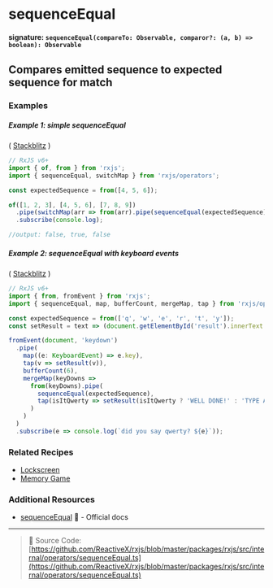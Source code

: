 # sequenceEqual

#### signature: `sequenceEqual(compareTo: Observable, comparor?: (a, b) => boolean): Observable`

## Compares emitted sequence to expected sequence for match



### Examples

##### Example 1: simple sequenceEqual

(
[Stackblitz](https://stackblitz.com/edit/rxjs-sequenceequal?file=index.ts&devtoolsheight=100)
)

```js
// RxJS v6+
import { of, from } from 'rxjs';
import { sequenceEqual, switchMap } from 'rxjs/operators';

const expectedSequence = from([4, 5, 6]);

of([1, 2, 3], [4, 5, 6], [7, 8, 9])
  .pipe(switchMap(arr => from(arr).pipe(sequenceEqual(expectedSequence))))
  .subscribe(console.log);

//output: false, true, false
```

##### Example 2: sequenceEqual with keyboard events

(
[Stackblitz](https://stackblitz.com/edit/rxjs-sequenceequal-buffercount?file=index.ts&devtoolsheight=50)
)

```js
// RxJS v6+
import { from, fromEvent } from 'rxjs';
import { sequenceEqual, map, bufferCount, mergeMap, tap } from 'rxjs/operators';

const expectedSequence = from(['q', 'w', 'e', 'r', 't', 'y']);
const setResult = text => (document.getElementById('result').innerText = text);

fromEvent(document, 'keydown')
  .pipe(
    map((e: KeyboardEvent) => e.key),
    tap(v => setResult(v)),
    bufferCount(6),
    mergeMap(keyDowns =>
      from(keyDowns).pipe(
        sequenceEqual(expectedSequence),
        tap(isItQwerty => setResult(isItQwerty ? 'WELL DONE!' : 'TYPE AGAIN!'))
      )
    )
  )
  .subscribe(e => console.log(`did you say qwerty? ${e}`));
```

### Related Recipes

- [Lockscreen](../../recipes/lockscreen.md)
- [Memory Game](../../recipes/memory-game.md)

### Additional Resources

- [sequenceEqual](https://rxjs.dev/api/operators/sequenceEqual) 📰 - Official
  docs

---

> 📁 Source Code:
> [https://github.com/ReactiveX/rxjs/blob/master/packages/rxjs/src/internal/operators/sequenceEqual.ts](https://github.com/ReactiveX/rxjs/blob/master/packages/rxjs/src/internal/operators/sequenceEqual.ts)

